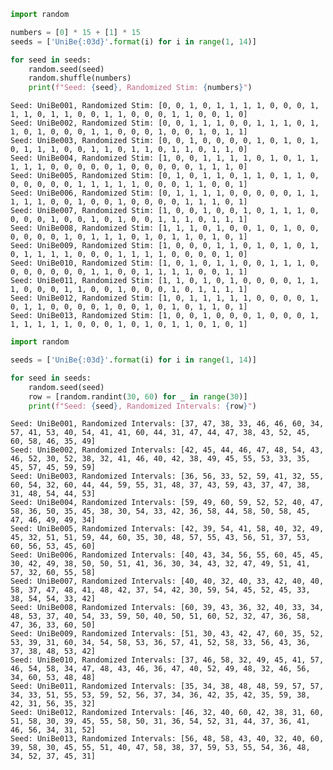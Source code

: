 ```python
import random

numbers = [0] * 15 + [1] * 15
seeds = ['UniBe{:03d}'.format(i) for i in range(1, 14)]

for seed in seeds:
    random.seed(seed)
    random.shuffle(numbers)
    print(f"Seed: {seed}, Randomized Stim: {numbers}")
```

    Seed: UniBe001, Randomized Stim: [0, 0, 1, 0, 1, 1, 1, 1, 0, 0, 0, 1, 1, 1, 0, 1, 1, 0, 0, 1, 1, 0, 0, 0, 1, 1, 0, 0, 1, 0]
    Seed: UniBe002, Randomized Stim: [0, 0, 1, 1, 1, 0, 0, 1, 1, 1, 0, 1, 1, 0, 1, 0, 0, 0, 1, 1, 0, 0, 0, 1, 0, 0, 1, 0, 1, 1]
    Seed: UniBe003, Randomized Stim: [0, 0, 1, 0, 0, 0, 0, 1, 0, 1, 0, 1, 0, 1, 1, 1, 0, 0, 1, 1, 0, 1, 1, 0, 1, 1, 0, 1, 1, 0]
    Seed: UniBe004, Randomized Stim: [1, 0, 0, 1, 1, 1, 1, 0, 1, 0, 1, 1, 1, 1, 1, 0, 0, 0, 0, 0, 1, 0, 0, 0, 0, 0, 1, 1, 1, 0]
    Seed: UniBe005, Randomized Stim: [0, 1, 0, 1, 1, 0, 1, 1, 0, 1, 1, 0, 0, 0, 0, 0, 0, 1, 1, 1, 1, 1, 0, 0, 0, 1, 1, 0, 0, 1]
    Seed: UniBe006, Randomized Stim: [0, 1, 1, 1, 1, 0, 0, 0, 0, 0, 1, 1, 1, 1, 1, 0, 0, 1, 0, 0, 1, 0, 0, 0, 0, 1, 1, 1, 0, 1]
    Seed: UniBe007, Randomized Stim: [1, 0, 0, 1, 0, 0, 1, 0, 1, 1, 1, 0, 0, 0, 0, 1, 0, 0, 1, 0, 1, 0, 0, 1, 1, 1, 0, 1, 1, 1]
    Seed: UniBe008, Randomized Stim: [1, 1, 1, 0, 1, 0, 0, 1, 0, 1, 0, 0, 0, 0, 0, 0, 1, 0, 1, 1, 1, 0, 1, 0, 1, 1, 0, 1, 0, 1]
    Seed: UniBe009, Randomized Stim: [1, 0, 0, 0, 1, 1, 0, 1, 0, 1, 0, 1, 0, 1, 1, 1, 1, 0, 0, 0, 1, 1, 1, 1, 0, 0, 0, 0, 1, 0]
    Seed: UniBe010, Randomized Stim: [1, 0, 1, 0, 1, 1, 0, 0, 1, 1, 1, 0, 0, 0, 0, 0, 0, 0, 1, 1, 0, 0, 1, 1, 1, 1, 0, 0, 1, 1]
    Seed: UniBe011, Randomized Stim: [1, 1, 0, 1, 0, 1, 0, 0, 0, 0, 1, 1, 1, 0, 0, 0, 1, 1, 0, 0, 1, 0, 0, 0, 1, 0, 1, 1, 1, 1]
    Seed: UniBe012, Randomized Stim: [1, 0, 1, 1, 1, 1, 1, 0, 0, 0, 0, 1, 0, 1, 1, 0, 0, 0, 0, 1, 0, 0, 1, 0, 1, 0, 1, 1, 0, 1]
    Seed: UniBe013, Randomized Stim: [1, 0, 0, 1, 0, 0, 0, 1, 0, 0, 0, 1, 1, 1, 1, 1, 1, 0, 0, 0, 1, 0, 1, 0, 1, 1, 0, 1, 0, 1]
    


```python
import random

seeds = ['UniBe{:03d}'.format(i) for i in range(1, 14)]

for seed in seeds:
    random.seed(seed)
    row = [random.randint(30, 60) for _ in range(30)]
    print(f"Seed: {seed}, Randomized Intervals: {row}")
```

    Seed: UniBe001, Randomized Intervals: [37, 47, 38, 33, 46, 46, 60, 34, 57, 41, 53, 40, 54, 41, 41, 60, 44, 31, 47, 44, 47, 38, 43, 52, 45, 60, 58, 46, 35, 49]
    Seed: UniBe002, Randomized Intervals: [42, 45, 44, 46, 47, 48, 54, 43, 46, 52, 30, 52, 38, 32, 41, 46, 40, 42, 38, 49, 45, 55, 53, 33, 35, 45, 57, 45, 59, 59]
    Seed: UniBe003, Randomized Intervals: [36, 56, 33, 52, 59, 41, 32, 55, 60, 54, 32, 60, 44, 44, 59, 55, 31, 48, 37, 43, 59, 43, 37, 47, 38, 31, 48, 54, 44, 53]
    Seed: UniBe004, Randomized Intervals: [59, 49, 60, 59, 52, 52, 40, 47, 58, 36, 50, 35, 45, 38, 30, 54, 33, 42, 36, 58, 44, 58, 50, 58, 45, 47, 46, 49, 49, 34]
    Seed: UniBe005, Randomized Intervals: [42, 39, 54, 41, 58, 40, 32, 49, 45, 32, 51, 51, 59, 44, 60, 35, 30, 48, 57, 55, 43, 56, 51, 37, 53, 60, 56, 53, 45, 60]
    Seed: UniBe006, Randomized Intervals: [40, 43, 34, 56, 55, 60, 45, 45, 30, 42, 49, 38, 50, 50, 51, 41, 36, 30, 34, 43, 32, 47, 49, 51, 41, 57, 32, 60, 55, 58]
    Seed: UniBe007, Randomized Intervals: [40, 40, 32, 40, 33, 42, 40, 40, 58, 37, 47, 48, 41, 48, 42, 37, 54, 42, 30, 59, 54, 45, 52, 45, 33, 38, 54, 54, 33, 42]
    Seed: UniBe008, Randomized Intervals: [60, 39, 43, 36, 32, 40, 33, 34, 48, 53, 37, 40, 54, 33, 59, 50, 40, 50, 51, 60, 52, 32, 47, 36, 58, 47, 36, 33, 60, 50]
    Seed: UniBe009, Randomized Intervals: [51, 30, 43, 42, 47, 60, 35, 52, 53, 39, 31, 60, 34, 54, 58, 53, 36, 57, 41, 52, 58, 33, 56, 43, 36, 37, 38, 48, 53, 42]
    Seed: UniBe010, Randomized Intervals: [37, 46, 58, 32, 49, 45, 41, 57, 46, 54, 58, 34, 47, 48, 43, 46, 36, 47, 40, 52, 49, 48, 32, 46, 56, 34, 60, 53, 48, 48]
    Seed: UniBe011, Randomized Intervals: [35, 34, 38, 48, 48, 59, 57, 57, 34, 33, 51, 55, 53, 59, 52, 56, 37, 34, 36, 42, 35, 42, 35, 59, 38, 42, 31, 56, 35, 32]
    Seed: UniBe012, Randomized Intervals: [46, 32, 40, 60, 42, 38, 31, 60, 51, 58, 30, 39, 45, 55, 58, 50, 31, 36, 54, 52, 31, 44, 37, 36, 41, 46, 56, 34, 31, 52]
    Seed: UniBe013, Randomized Intervals: [56, 48, 58, 43, 40, 32, 40, 60, 39, 58, 30, 45, 55, 51, 40, 47, 58, 38, 37, 59, 53, 55, 54, 36, 48, 34, 52, 37, 45, 31]
    


```python

```
